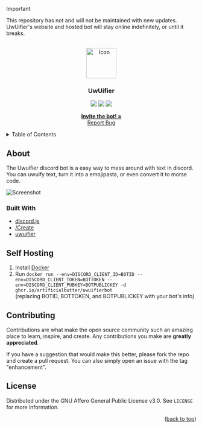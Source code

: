 > [!IMPORTANT]
> This repository has not and will not be maintained with new updates. UwUifier's website and hosted bot will stay online indefinitely, or until it breaks.


<div id="top"></div>

<!-- PROJECT LOGO -->
<br />
<div align="center">
  <a href="https://github.com/artificialbutter/UwuifierBot">
    <img src="icon.png" alt="Icon" width="80" height="80">
  </a>

  <h3 align="center">UwUifier</h3>
  <img src='https://img.shields.io/github/license/artificialbutter/UwuifierBot?style=flat-square'>
  <img src='https://img.shields.io/github/commit-activity/m/artificialbutter/UwuifierBot?style=flat-square'>
  <img src='https://status.arti.lol/api/badge/1/uptime?style=flat-square'>
  
  <p align="center">
    <a href="https://discord.com/api/oauth2/authorize?client_id=969743347138822174&permissions=2147801152&scope=bot%20applications.commands"><strong>Invite the bot! »</strong></a>
    <br />
    <a href="https://github.com/artificialbutter/UwuifierBot/issues">Report Bug</a>
  </p>
</div>

<!-- TABLE OF CONTENTS -->
<details>
  <summary>Table of Contents</summary>
  <ol>
    <li>
      <a href="#about">About</a>
      <ul>
        <li><a href="#built-with">Built With</a></li>
      </ul>
    </li>
    <li><a href="#self-hosting">Self Hosting</a></li>
    <li><a href="#contributing">Contributing</a></li>
    <li><a href="#license">License</a></li>
  </ol>
</details>

<!-- ABOUT THE PROJECT -->
## About

The Uwuifier discord bot is a easy way to mess around with text in discord.
You can uwuify text, turn it into a emojipasta, or even convert it to morse code.

<img src="screenshot.png"
         alt="Screenshot">

### Built With

* [discord.js](https://discord.js.org/)
* [/Create](https://www.npmjs.com/package/slash-create)
* [uwuifier](https://www.npmjs.com/package/@patarapolw/uwuifier)

<!-- SELF HOSTING -->
## Self Hosting

1. Install <a href="https://docs.docker.com/get-docker/">Docker </a>
2. Run `docker run --env=DISCORD_CLIENT_ID=BOTID --env=DISCORD_CLIENT_TOKEN=BOTTOKEN --env=DISCORD_CLIENT_PUBKEY=BOTPUBLICKEY -d ghcr.io/artificialbutter/uwuifierbot` <br>(replacing BOTID, BOTTOKEN, and BOTPUBLICKEY with your bot's info)

<!-- CONTRIBUTING -->
## Contributing

Contributions are what make the open source community such an amazing place to learn, inspire, and create. Any contributions you make are **greatly appreciated**.

If you have a suggestion that would make this better, please fork the repo and create a pull request. You can also simply open an issue with the tag "enhancement".

<!-- LICENSE -->
## License

Distributed under the GNU Affero General Public License v3.0. See `LICENSE` for more information.
<p align="right">(<a href="#top">back to top</a>)</p>
